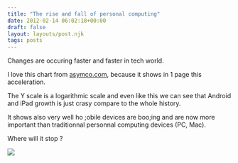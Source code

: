 ```yaml
---
title: "The rise and fall of personal computing"
date: 2012-02-14 06:02:18+00:00
draft: false
layout: layouts/post.njk
tags: posts
---
```


Changes are occuring faster and faster in tech world.

I love this chart from [asymco.com](http://www.asymco.com/), because it shows in 1 page this acceleration.

The Y scale is a logarithmic scale and even like this we can see that Android and iPad growth is just crasy compare to the whole history.

It shows also very well ho ;obile devices are boo;ing and are now more important than traditionnal personnal computing devices (PC, Mac).

Where will it stop ?

[![](http://www.asymco.com/wp-content/uploads/2012/01/Screen-Shot-2012-01-15-at-1-15-5.54.54-PM.png)
](http://www.asymco.com/wp-content/uploads/2012/01/Screen-Shot-2012-01-15-at-1-15-5.54.54-PM.png)

